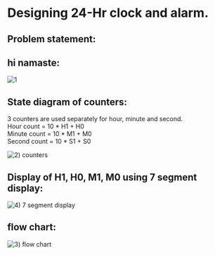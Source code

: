 # Designing 24-Hr clock and alarm.

## Problem statement:


## hi namaste:

![1](https://github.com/112101011/Designing-24Hr-clock./assets/111628378/25a07a1d-05d1-4db1-87c1-b29f5e75a686)

## State diagram of counters:

3 counters are used separately for hour, minute and second. <br/>
Hour count = 10 * H1 + H0 <br/>
Minute count = 10 * M1 + M0 <br/>
Second count = 10 * S1 + S0 <br/>

![2) counters ](https://github.com/112101011/Designing-24Hr-clock./assets/111628378/71f58a5b-ecd1-46a0-9145-574d3913d49e)

## Display of H1, H0, M1, M0 using 7 segment display:
![4) 7 segment display](https://github.com/112101011/Designing-24Hr-clock./assets/111628378/0d7aae1d-60c3-4d63-9a28-486f59129ec1)

## flow chart:
![3) flow chart](https://github.com/112101011/Designing-24Hr-clock./assets/111628378/fe05ff47-ec77-4abe-ba76-4b5997b79431)
